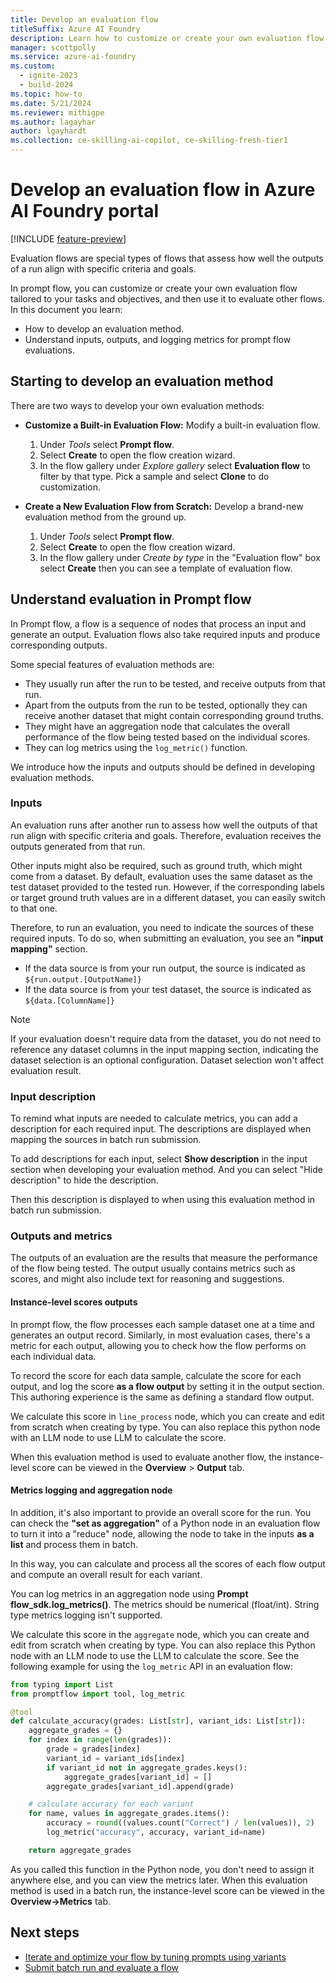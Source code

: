 ```yaml
---
title: Develop an evaluation flow
titleSuffix: Azure AI Foundry
description: Learn how to customize or create your own evaluation flow tailored to your tasks and objectives, and then use in a batch run as an evaluation method in prompt flow with Azure AI Foundry.
manager: scottpolly
ms.service: azure-ai-foundry
ms.custom:
  - ignite-2023
  - build-2024
ms.topic: how-to
ms.date: 5/21/2024
ms.reviewer: mithigpe
ms.author: lagayhar
author: lgayhardt
ms.collection: ce-skilling-ai-copilot, ce-skilling-fresh-tier1
---
```


# Develop an evaluation flow in Azure AI Foundry portal

[!INCLUDE [feature-preview](../includes/feature-preview.md)]

Evaluation flows are special types of flows that assess how well the outputs of a run align with specific criteria and goals.

In prompt flow, you can customize or create your own evaluation flow tailored to your tasks and objectives, and then use it to evaluate other flows. In this document you learn:

- How to develop an evaluation method.
- Understand inputs, outputs, and logging metrics for prompt flow evaluations.

## Starting to develop an evaluation method

There are two ways to develop your own evaluation methods:

- **Customize a Built-in Evaluation Flow:** Modify a built-in evaluation flow. 
  1. Under *Tools* select **Prompt flow**.
  2. Select **Create** to open the flow creation wizard.
  3. In the flow gallery under *Explore gallery* select **Evaluation flow** to filter by that type. Pick a sample and select **Clone** to do customization.

- **Create a New Evaluation Flow from Scratch:** Develop a brand-new evaluation method from the ground up. 
  1. Under *Tools* select **Prompt flow**.
  2. Select **Create** to open the flow creation wizard.
  3. In the flow gallery under *Create by type* in the "Evaluation flow" box select **Create** then you can see a template of evaluation flow.

## Understand evaluation in Prompt flow

In Prompt flow, a flow is a sequence of nodes that process an input and generate an output. Evaluation flows also take required inputs and produce corresponding outputs.

Some special features of evaluation methods are:

- They usually run after the run to be tested, and receive outputs from that run.
- Apart from the outputs from the run to be tested, optionally they can receive another dataset that might contain corresponding ground truths. 
- They might have an aggregation node that calculates the overall performance of the flow being tested based on the individual scores.
- They can log metrics using the `log_metric()` function.

We introduce how the inputs and outputs should be defined in developing evaluation methods.

### Inputs

An evaluation runs after another run to assess how well the outputs of that run align with specific criteria and goals. Therefore, evaluation receives the outputs generated from that run.

Other inputs might also be required, such as ground truth, which might come from a dataset. By default, evaluation uses the same dataset as the test dataset provided to the tested run. However, if the corresponding labels or target ground truth values are in a different dataset, you can easily switch to that one.  

Therefore, to run an evaluation, you need to indicate the sources of these required inputs. To do so, when submitting an evaluation, you see an  **"input mapping"**  section.

- If the data source is from your run output, the source is indicated as `${run.output.[OutputName]}`
- If the data source is from your test dataset, the source is indicated as `${data.[ColumnName]}`

> [!NOTE]
> If your evaluation doesn't require data from the dataset, you do not need to reference any dataset columns in the input mapping section, indicating the dataset selection is an optional configuration. Dataset selection won't affect evaluation result.

### Input description

To remind what inputs are needed to calculate metrics, you can add a description for each required input. The descriptions are displayed when mapping the sources in batch run submission.


To add descriptions for each input, select **Show description** in the input section when developing your evaluation method. And you can select "Hide description" to hide the description.


Then this description is displayed to when using this evaluation method in batch run submission.

### Outputs and metrics

The outputs of an evaluation are the results that measure the performance of the flow being tested. The output usually contains metrics such as scores, and might also include text for reasoning and suggestions.

#### Instance-level scores outputs

In prompt flow, the flow processes each sample dataset one at a time and generates an output record. Similarly, in most evaluation cases, there's a metric for each output, allowing you to check how the flow performs on each individual data.

To record the score for each data sample, calculate the score for each output, and log the score **as a flow output** by setting it in the output section. This authoring experience is the same as defining a standard flow output.


We calculate this score in `line_process` node, which you can create and edit from scratch when creating by type. You can also replace this python node with an LLM node to use LLM to calculate the score.


When this evaluation method is used to evaluate another flow, the instance-level score can be viewed in the **Overview** > **Output** tab.


#### Metrics logging and aggregation node

In addition, it's also important to provide an overall score for the run. You can check the  **"set as aggregation"** of a Python node in an evaluation flow to turn it into a "reduce" node, allowing the node to take in the inputs **as a list** and process them in batch.

In this way, you can calculate and process all the scores of each flow output and compute an overall result for each variant.

You can log metrics in an aggregation node using **Prompt flow_sdk.log_metrics()**. The metrics should be numerical (float/int). String type metrics logging isn't supported.

We calculate this score in the `aggregate` node, which you can create and edit from scratch when creating by type. You can also replace this Python node with an LLM node to use the LLM to calculate the score. See the following example for using the `log_metric` API in an evaluation flow:


```python
from typing import List
from promptflow import tool, log_metric

@tool
def calculate_accuracy(grades: List[str], variant_ids: List[str]):
    aggregate_grades = {}
    for index in range(len(grades)):
        grade = grades[index]
        variant_id = variant_ids[index]
        if variant_id not in aggregate_grades.keys():
            aggregate_grades[variant_id] = []
        aggregate_grades[variant_id].append(grade)

    # calculate accuracy for each variant
    for name, values in aggregate_grades.items():
        accuracy = round((values.count("Correct") / len(values)), 2)
        log_metric("accuracy", accuracy, variant_id=name)

    return aggregate_grades
```

As you called this function in the Python node, you don't need to assign it anywhere else, and you can view the metrics later. When this evaluation method is used in a batch run, the instance-level score can be viewed in the **Overview->Metrics** tab.


## Next steps

- [Iterate and optimize your flow by tuning prompts using variants](./flow-tune-prompts-using-variants.md)
- [Submit batch run and evaluate a flow](./flow-bulk-test-evaluation.md)
